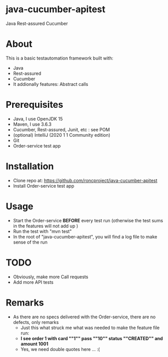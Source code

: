 # java-cucumber-apitest
Java Rest-assured Cucumber

# About
This is a basic testautomation framework built with: 
* Java
* Rest-assured
* Cucumber
* It addionally features: Abstract calls 

# Prerequisites
* Java, I use OpenJDK 15 
* Maven, I use 3.6.3
* Cucumber, Rest-assured, Junit, etc : see POM
* (optional) IntelliJ (2020 1 1 Community edition)
* Git
* Order-service test app

# Installation
* Clone repo at: https://github.com/roncproject/java-cucumber-apitest 
* Install Order-service test app

# Usage
* Start the Order-service **BEFORE** every test run (otherwise the test sums in the features will not add up )
* Run the test with "mvn test"
* In the root of "java-cucumber-apitest", you will find a log file to make sense of the run

# TODO
* Obviously, make more Call requests
* Add more API tests

# Remarks
* As there are no specs delivered with the Order-service, there are no defects, only remarks
  * Just this what struck me what was needed to make the feature file run: 
   * **I see order 1 with card "\"1\"" pass "\"10\"" status "\"CREATED\"" and amount 1001**
    * Yes, we need double quotes here ... :( 
